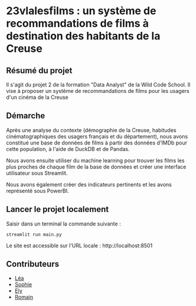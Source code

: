 # 23vlalesfilms : un système de recommandations de films à destination des habitants de la Creuse

## Résumé du projet

Il s'agit du projet 2 de la formation "Data Analyst" de la Wild Code School. 
Il vise à proposer un système de recommandations de films pour les usagers d'un cinéma de la Creuse

## Démarche 

Après une analyse du contexte (démographie de la Creuse, habitudes cinématographiques des usagers français et du département), nous avons constitué une base de données de films à partir des données d'IMDb pour cette population, à l'aide de DuckDB et de Pandas. 

Nous avons ensuite utiliser du machine learning pour trouver les films les plus proches de chaque film de la base de données et créer une interface utilisateur sous Streamlit. 

Nous avons également créer des indicateurs pertinents et les avons représenté sous PowerBI. 

## Lancer le projet localement

Saisir dans un terminal la commande suivante :

    streamlit run main.py

Le site est accessible sur l'URL locale : http://localhost:8501

## Contributeurs

* [Léa](https://github.com/LeaVeyrr)
* [Sophie](https://github.com/SophieTo)
* [Ely](https://github.com/eldhan)
* [Romain](https://github.com/kayr-0)